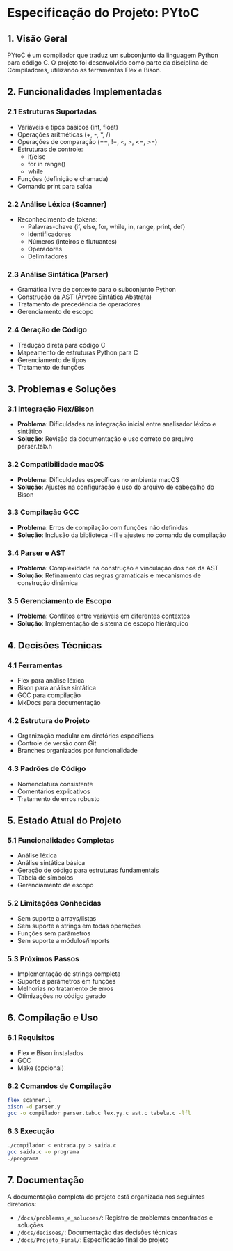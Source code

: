 # Especificação do Projeto: PYtoC

## 1. Visão Geral

PYtoC é um compilador que traduz um subconjunto da linguagem Python para código C. O projeto foi desenvolvido como parte da disciplina de Compiladores, utilizando as ferramentas Flex e Bison.

## 2. Funcionalidades Implementadas

### 2.1 Estruturas Suportadas
- Variáveis e tipos básicos (int, float)
- Operações aritméticas (+, -, *, /)
- Operações de comparação (==, !=, <, >, <=, >=)
- Estruturas de controle:
  - if/else
  - for in range()
  - while
- Funções (definição e chamada)
- Comando print para saída

### 2.2 Análise Léxica (Scanner)
- Reconhecimento de tokens:
  - Palavras-chave (if, else, for, while, in, range, print, def)
  - Identificadores
  - Números (inteiros e flutuantes)
  - Operadores
  - Delimitadores

### 2.3 Análise Sintática (Parser)
- Gramática livre de contexto para o subconjunto Python
- Construção da AST (Árvore Sintática Abstrata)
- Tratamento de precedência de operadores
- Gerenciamento de escopo

### 2.4 Geração de Código
- Tradução direta para código C
- Mapeamento de estruturas Python para C
- Gerenciamento de tipos
- Tratamento de funções

## 3. Problemas e Soluções

### 3.1 Integração Flex/Bison
- **Problema**: Dificuldades na integração inicial entre analisador léxico e sintático
- **Solução**: Revisão da documentação e uso correto do arquivo parser.tab.h

### 3.2 Compatibilidade macOS
- **Problema**: Dificuldades específicas no ambiente macOS
- **Solução**: Ajustes na configuração e uso do arquivo de cabeçalho do Bison

### 3.3 Compilação GCC
- **Problema**: Erros de compilação com funções não definidas
- **Solução**: Inclusão da biblioteca -lfl e ajustes no comando de compilação

### 3.4 Parser e AST
- **Problema**: Complexidade na construção e vinculação dos nós da AST
- **Solução**: Refinamento das regras gramaticais e mecanismos de construção dinâmica

### 3.5 Gerenciamento de Escopo
- **Problema**: Conflitos entre variáveis em diferentes contextos
- **Solução**: Implementação de sistema de escopo hierárquico

## 4. Decisões Técnicas

### 4.1 Ferramentas
- Flex para análise léxica
- Bison para análise sintática
- GCC para compilação
- MkDocs para documentação

### 4.2 Estrutura do Projeto
- Organização modular em diretórios específicos
- Controle de versão com Git
- Branches organizados por funcionalidade

### 4.3 Padrões de Código
- Nomenclatura consistente
- Comentários explicativos
- Tratamento de erros robusto

## 5. Estado Atual do Projeto

### 5.1 Funcionalidades Completas
- Análise léxica
- Análise sintática básica
- Geração de código para estruturas fundamentais
- Tabela de símbolos
- Gerenciamento de escopo

### 5.2 Limitações Conhecidas
- Sem suporte a arrays/listas
- Sem suporte a strings em todas operações
- Funções sem parâmetros
- Sem suporte a módulos/imports

### 5.3 Próximos Passos
- Implementação de strings completa
- Suporte a parâmetros em funções
- Melhorias no tratamento de erros
- Otimizações no código gerado

## 6. Compilação e Uso

### 6.1 Requisitos
- Flex e Bison instalados
- GCC
- Make (opcional)

### 6.2 Comandos de Compilação
```bash
flex scanner.l
bison -d parser.y
gcc -o compilador parser.tab.c lex.yy.c ast.c tabela.c -lfl
```

### 6.3 Execução
```bash
./compilador < entrada.py > saida.c
gcc saida.c -o programa
./programa
```

## 7. Documentação

A documentação completa do projeto está organizada nos seguintes diretórios:
- `/docs/problemas_e_solucoes/`: Registro de problemas encontrados e soluções
- `/docs/decisoes/`: Documentação das decisões técnicas
- `/docs/Projeto_Final/`: Especificação final do projeto
